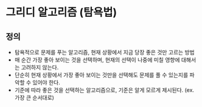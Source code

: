 # 그리디 알고리즘 (탐욕법)

## 정의

- 탐욕적으로 문제를 푸는 알고리즘, 현재 상황에서 지금 당장 좋은 것만 고르는 방법
- 매 순간 가장 좋아 보이는 것을 선택하며, 현재의 선택이 나중에 미칠 영향에 대해서는 고려하지 않는다.
- 단순히 현재 상황에서 가장 좋아 보이는 것만을 선택해도 문제를 풀 수 있는지를 파악할 수 있어야 한다.
- 기준에 따라 좋은 것을 선택하는 알고리즘으로, 기준은 알게 모르게 제시된다. (ex. 가장 큰 순서대로)
